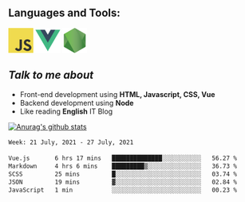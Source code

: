 ## **Languages and Tools:**      
<code><img height="50" src="https://raw.githubusercontent.com/github/explore/80688e429a7d4ef2fca1e82350fe8e3517d3494d/topics/javascript/javascript.png"></code>
<code><img height="50"  src="https://raw.githubusercontent.com/github/explore/80688e429a7d4ef2fca1e82350fe8e3517d3494d/topics/vue/vue.png"></code>
<code><img height="50"  src="https://raw.githubusercontent.com/github/explore/80688e429a7d4ef2fca1e82350fe8e3517d3494d/topics/nodejs/nodejs.png"></code>

## *Talk to me about*
- Front-end development using **HTML, Javascript, CSS, Vue**
- Backend development using **Node**
- Like reading **English** IT Blog    

[![Anurag's github stats](https://github-readme-stats.vercel.app/api?username=qdi5)](https://github.com/anuraghazra/github-readme-stats)    

<!--START_SECTION:waka-->
```text
Week: 21 July, 2021 - 27 July, 2021

Vue.js       6 hrs 17 mins   ██████████████░░░░░░░░░░░   56.27 % 
Markdown     4 hrs 6 mins    █████████▒░░░░░░░░░░░░░░░   36.73 % 
SCSS         25 mins         █░░░░░░░░░░░░░░░░░░░░░░░░   03.74 % 
JSON         19 mins         ▓░░░░░░░░░░░░░░░░░░░░░░░░   02.84 % 
JavaScript   1 min           ░░░░░░░░░░░░░░░░░░░░░░░░░   00.23 % 
```
<!--END_SECTION:waka-->

